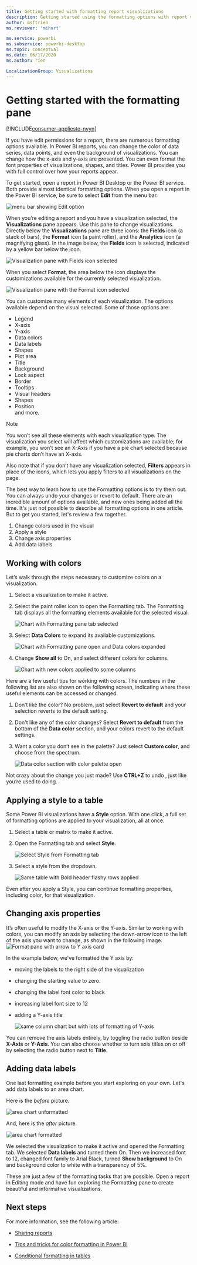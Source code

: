 ```yaml
---
title: Getting started with formatting report visualizations
description: Getting started using the formatting options with report visualizations
author: msftrien
ms.reviewer: 'mihart'

ms.service: powerbi
ms.subservice: powerbi-desktop
ms.topic: conceptual
ms.date: 06/17/2020
ms.author: rien

LocalizationGroup: Visualizations
---
```

# Getting started with the formatting pane

[!INCLUDE[consumer-appliesto-nyyn](../includes/consumer-appliesto-nyyn.md)]    

If you have edit permissions for a report, there are numerous formatting options available. In Power BI reports, you can change the color of data series, data points, and even the background of visualizations. You can change how the x-axis and y-axis are presented. You can even format the font properties of visualizations, shapes, and titles. Power BI provides you with full control over how your reports appear.

To get started, open a report in Power BI Desktop or the Power BI service. Both provide almost identical formatting options. When you open a report in the Power BI service, be sure to select **Edit** from the menu bar. 

![menu bar showing Edit option](media/service-getting-started-with-color-formatting-and-axis-properties/power-bi-edit.png)

When you’re editing a report and you have a visualization selected, the **Visualizations** pane appears. Use this pane to change visualizations. Directly below the **Visualizations** pane are three icons: the **Fields** icon (a stack of bars), the **Format** icon (a paint roller), and the **Analytics** icon (a magnifying glass). In the image below, the **Fields** icon is selected, indicated by a yellow bar below the icon.

![Visualization pane with Fields icon selected](media/service-getting-started-with-color-formatting-and-axis-properties/power-bi-format.png)

When you select **Format**, the area below the icon displays the customizations available for the currently selected visualization.  

![Visualization pane with the Format icon selected](media/service-getting-started-with-color-formatting-and-axis-properties/power-bi-format-selected.png)

You can customize many elements of each visualization. The options available depend on the visual selected. Some of those options are:

* Legend
* X-axis
* Y-axis
* Data colors
* Data labels
* Shapes
* Plot area
* Title
* Background
* Lock aspect
* Border
* Tooltips
* Visual headers
* Shapes
* Position    
and more.


> [!NOTE]
>  
> You won’t see all these elements with each visualization type. The visualization you select will affect which customizations are available; for example, you won’t see an X-Axis if you have a pie chart selected because pie charts don’t have an X-axis.

Also note that if you don’t have any visualization selected, **Filters** appears in place of the icons, which lets you apply filters  to all visualizations on the page.

The best way to learn how to use the Formatting options is to try them out. You can always undo your changes or revert to default. There are an incredible amount of options available, and new ones being added all the time. It's just not possible to describe all formatting options in one article. But to get you started, let's review a few together. 

1. Change colors used in the visual   
2. Apply a style    
3. Change axis properties    
4. Add data labels    




## Working with colors

Let’s walk through the steps necessary to customize colors on a visualization.

1. Select a visualization to make it active.

2. Select the paint roller icon to open the Formatting tab. The Formatting tab displays all the formatting elements available for the selected visual.

    ![Chart with Formatting pane tab selected](media/service-getting-started-with-color-formatting-and-axis-properties/power-bi-formatting.png)

3. Select **Data Colors** to expand its available customizations.  

    ![Chart with Formatting pane open and Data colors expanded](media/service-getting-started-with-color-formatting-and-axis-properties/power-bi-data-colors.png)

4. Change **Show all** to On, and select different colors for columns.

    ![Chart with new colors applied to some columns](media/service-getting-started-with-color-formatting-and-axis-properties/power-bi-change-colors.png)

Here are a few useful tips for working with colors. The numbers in the following list are also shown on the following screen, indicating where these useful elements can be accessed or changed.

1. Don’t like the color? No problem, just select **Revert to default** and your selection reverts to the default setting. 

2. Don't like any of the color changes? Select **Revert to default** from the bottom of the **Data color** section, and your colors revert to the default settings. 

3. Want a color you don’t see in the palette? Just select **Custom color**, and choose from the spectrum.  

   ![Data color section with color palette open](media/service-getting-started-with-color-formatting-and-axis-properties/power-bi-color-extras.png)

Not crazy about the change you just made? Use **CTRL+Z** to undo , just like you’re used to doing.

## Applying a style to a table
Some Power BI visualizations have a **Style** option. With one click, a full set of formatting options are applied to your visualization, all at once. 

1. Select a table or matrix to make it active.   
1. Open the Formatting tab and select **Style**.

   ![Select Style from Formatting tab](media/service-getting-started-with-color-formatting-and-axis-properties/power-bi-style.png)


1. Select a style from the dropdown. 

   ![Same table with Bold header flashy rows applied](media/service-getting-started-with-color-formatting-and-axis-properties/power-bi-style-flashy.png)

Even after you apply a Style, you can continue formatting properties, including color, for that visualization.


## Changing axis properties

It’s often useful to modify the X-axis or the Y-axis. Similar to working with colors, you can modify an axis by selecting the down-arrow icon to the left of the axis you want to change, as shown in the following image.  
![Format pane with arrow to Y axis card](media/service-getting-started-with-color-formatting-and-axis-properties/power-bi-y-axis.png)

In the example below, we've formatted the Y axis by:
- moving the labels to the right side of the visualization

- changing the starting value to zero.

- changing the label font color to black

- increasing label font size to 12

- adding a Y-axis title


    ![same column chart but with lots of formatting of Y-axis](media/service-getting-started-with-color-formatting-and-axis-properties/power-bi-axis-changes.png)

You can remove the axis labels entirely, by toggling the radio button beside **X-Axis** or **Y-Axis**. You can also choose whether to turn axis titles on or off by selecting the radio button next to **Title**.  



## Adding data labels    

One last formatting example before you start exploring on your own.  Let's add data labels to an area chart. 

Here is the *before* picture. 

![area chart unformatted](media/service-getting-started-with-color-formatting-and-axis-properties/power-bi-area-chart.png)


And, here is the *after* picture.

![area chart formatted](media/service-getting-started-with-color-formatting-and-axis-properties/power-bi-data-labels.png)

We selected the visualization to make it active and opened the Formatting tab.  We selected **Data labels** and turned them On. Then we increased font to 12, changed font family to Arial Black, turned **Show background** to On and background color to white with a transparency of 5%.

These are just a few of the formatting tasks that are possible. Open a report in Editing mode and have fun exploring the Formatting pane to create beautiful and informative visualizations.

## Next steps
For more information, see the following article: 

* [Sharing reports](../collaborate-share/service-share-reports.md)

* [Tips and tricks for color formatting in Power BI](service-tips-and-tricks-for-color-formatting.md)  
* [Conditional formatting in tables](../create-reports/desktop-conditional-table-formatting.md)

